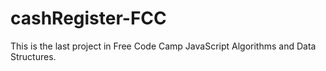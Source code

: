 # cashRegister-FCC
This is the last project in Free Code Camp JavaScript Algorithms and Data Structures.
